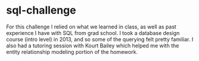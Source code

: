 # sql-challenge
For this challenge I relied on what we learned in class, as well as past experience I have with SQL from grad school. I took a database design course (intro level) in 2013, and so some of the querying felt pretty familiar. I also had a tutoring session with Kourt Bailey which helped me with the entity relationship modeling portion of the homework.

